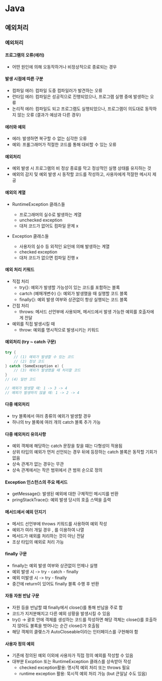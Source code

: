 # Java
## 예외처리

### 예외처리
#### 프로그램의 오류(에러)
- 어떤 원인에 의해 오동작하거나 비정상적으로 종료되는 경우
 #### 발생 시점에 따른 구분
 - 컴파일 에러: 컴파일 도중 컴파일러가 발견하는 오류
 - 런타임 에러: 컴파일은 성공적으로 진행되었으나, 프로그램 실행 중에 발생하는 오류
 - 논리적 에러: 컴파일도 되고 프로그램도 실행되었으나, 프로그램이 의도대로 동작하지 않는 오류 (결과가 예상과 다른 경우)

 #### 에러와 예외
 - 에러: 발생하면 복구할 수 없는 심각한 오류
 - 예외: 프롤그래머가 적절한 코드를 통해 대비할 수 있는 오류

 #### 예외처리
 - 예외 발생 시 프로그램의 비 정상 종료를 막고 정상적인 실행 상태를 유지하는 것
 - 예외의 감지 및 예외 발생 시 동작할 코드를 작성하고, 사용자에게 적잘한 메시지 제공

 #### 예외의 계열
 - RuntimeException 클래스들
    - 프로그래머의 실수로 발생하는 계열
    - unchecked exception
    - 대처 코드가 없어도 컴파일 문제 x

- Exception 클래스들
    - 사용자의 실수 등 외적인 요인에 의해 발생하는 계열
    - checked exception
    - 대처 코드가 없으면 컴파일 진행 x

#### 예외 처리 키워드
- 직접 처리
    - try{}: 예외가 발생할 가능성이 있는 코드를 포함하는 블록
    - cartch (예매개변수) {}: 예외가 발생했을 때 실행할 코드 블록
    - finally{}: 예외 발생 여부와 상관없이 항상 실행되는 코드 블록
- 간접 처리
    - throws: 메서드 선언부에 사용되며, 메서드에서 발생 가능한 예외를 호출자에게 전달
- 예외를 직접 발생시킬 때
    - throw: 예외를 명시적으로 발생시키는 키워드

#### 예외처리 (try ~ catch 구문)
```java
try {
    // (1) 예외가 발생할 수 있는 코드
    // (2) 정상 코드
} catch (SomeException e) {
    // (3) 예외가 발생했을 때 처리할 코드
}
// (4) 일반 코드

// 예외가 발생할 때: 1 -> 3 -> 4
// 예외가 발생하지 않을 때: 1 -> 2 -> 4
```

#### 다중 예외처리
- try 블록에서 여러 종류의 예외가 발생할 경우
- 하나의 try 블록에 여러 개의 catch 블록 추가 가능

#### 다중 예외처리 유의사항
- 예외 객체에 해당하는 catch 문장을 찾을 떄는 다형성이 적용됨
- 상위 타입의 예외가 먼저 선언되는 경우 뒤에 등장하는 catch 블록은 동작할 기회가 없음
- 상속 관계가 없는 경우는 무관
- 상속 관계에서는 작은 범위에서 큰 범위 순으로 정의

#### Exception 인스턴스의 주요 메서드
- getMessage(): 발생된 예외에 대한 구체적인 메시지를 반환
- pringStackTrace(): 예외 발생 당시의 호출 스택을 출력

#### 메서드에서 예외 던지기
- 메서드 선언부에 throws 키워드를 사용하여 예외 작성
- 예외가 여러 개일 경우 , 를 이용하여 나열
- 메서드가 예외를 처리하는 것이 아닌 전달
- 조상 타입의 예외로 처리 가능

#### finally 구문
- finally는 예외 발생 여부와 상관없이 언제나 실행
- 예외 발생 시 -> try - catch - finally
- 예외 미발생 시 -> try - finally
- 중간에 return이 있어도 finally 블록 수행 후 반환

#### 자동 자원 반납 구문
- 자원 등을 반납할 떄 finally에서 close()를 통해 반납을 주로 함
- 코드가 지저분해지고 다른 예외 상황을 발생시킬 수 있음
- try() -> 괄호 안에 객체를 생성하는 코드를 작성하면 해당 객체는 close()를 호출하지 않아도 불록을 벗어나는 순간 close()가 호출됨
- 해당 객체의 클랮스가 AutoCloseable이라는 인터페이스를 구현해야 함

#### 사용자 정의 예외
- 기존에 정의된 예외 이외에 사용자가 직접 정의 예외를 작성할 수 있음
- 대부분 Excption 또는 RuntimeException 클래스를 상속받아 작성
    - checked exception활용: 명시적 예외 처리 또는 throws 필요
    - runtime exception 활용: 묵시적 예외 처리 가능 (but 큰일날 수도 있음)